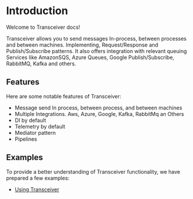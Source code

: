 # Introduction

Welcome to Transceiver docs!

Transceiver allows you to send messages In-process, between processes and between machines. Implementing, Request/Response and Publish/Subscribe patterns. It also offers integration with relevant queuing Services like AmazonSQS, Azure Queues, Google Publish/Subscribe, RabbitMQ, Kafka and others.

## Features

Here are some notable features of Transceiver:

- Message send In process, between process, and between machines 
- Multiple Integrations. Aws, Azure, Google, Kafka, RabbitMq an Others
- DI by default
- Telemetry by default
- Mediator pattern
- Pipelines

## Examples

To provide a better understanding of Transceiver functionality, we have prepared a few examples:

- [Using Transceiver](../example/transceiver.md)

<style scoped>
   tr:nth-child(1) {
      color: #a8b1ff;
   }
</style>
